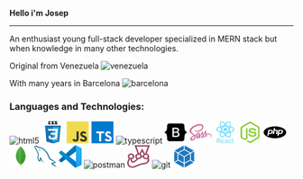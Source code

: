 <b> Hello i'm Josep</b>
<hr>
<p>An enthusiast young full-stack developer specialized in MERN stack but when knowledge in many other technologies.</p>
<p>Original from Venezuela <img src="https://cdn-icons-png.flaticon.com/512/630/630644.png" alt="venezuela" width="20" height="20" title="venzuela"/></p>
<p>With many years in Barcelona <img src="https://upload.wikimedia.org/wikipedia/commons/thumb/a/a3/Bandera_de_Barcelona_de_2_barres.svg/200px-Bandera_de_Barcelona_de_2_barres.svg.png" alt="barcelona" width="20" height="20" title="barcelona"/></p>
<h3 align="left">Languages and Technologies:</h3>
<p align="left">
   <img srct="https://raw.githubusercontent.com/devicons/devicon/master/icons/html5/html5-original-wordmark.svg" alt="html5" width="40" height="40" title="html5"/> 
   <img src="https://raw.githubusercontent.com/devicons/devicon/master/icons/css3/css3-original-wordmark.svg" alt="css3" width="40" height="40" title="css3"/>  
   <img src="https://raw.githubusercontent.com/devicons/devicon/master/icons/javascript/javascript-original.svg" alt="javascript" width="40" height="40" title ="javascript"/> 
   <img src="https://raw.githubusercontent.com/devicons/devicon/master/icons/typescript/typescript-original.svg" width="40" height="40" alt="typescript" title="typescript" />
   <img src="https://www.vectorlogo.zone/logos/angular/angular-icon.svg" width="40" height="40" alt="typescript" title="typescript" />
   <img src="https://raw.githubusercontent.com/devicons/devicon/master/icons/bootstrap/bootstrap-plain.svg" width="40" alt="Bootstrap" title="Bootstrap"/>
   <img src="https://raw.githubusercontent.com/devicons/devicon/master/icons/sass/sass-original.svg" alt="sass" width="40" height="40" title="Sass"/>
   <img src="https://raw.githubusercontent.com/devicons/devicon/master/icons/react/react-original-wordmark.svg" alt="react" width="40" height="40" title="React"/>
   <img src="https://raw.githubusercontent.com/devicons/devicon/master/icons/nodejs/nodejs-plain.svg" width="40" alt="Node.js" title="NodeJS"/>
   <img src="https://raw.githubusercontent.com/devicons/devicon/master/icons/php/php-plain.svg" width="40" alt="PHP" title="PHP"/>
   <img src="https://raw.githubusercontent.com/devicons/devicon/master/icons/mongodb/mongodb-original.svg" width="40" alt="MongoDB" title="MongoDB"/>
   <img src="https://raw.githubusercontent.com/devicons/devicon/master/icons/mysql/mysql-original.svg" width="40" alt="MySQL"  title="MySQL"/>
   <img src="https://raw.githubusercontent.com/devicons/devicon/master/icons/vscode/vscode-original.svg" width="40" alt="VSCode"  title="VSCode"/>
   <img src="https://www.vectorlogo.zone/logos/getpostman/getpostman-icon.svg" alt="postman" width="40" height="40" title="postman"/>
   <img src="https://raw.githubusercontent.com/devicons/devicon/master/icons/jest/jest-plain.svg" width="40" alt="Jest" title="Jest" />
   <img src="https://www.vectorlogo.zone/logos/git-scm/git-scm-icon.svg" alt="git" width="40" height="40" title="git"/>
   <img src="https://raw.githubusercontent.com/devicons/devicon/master/icons/webpack/webpack-plain.svg" width="40" title="Webpack" alt="Webpack"/>
</p>
 
</br>
